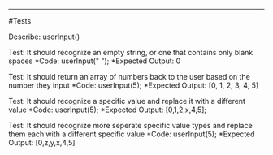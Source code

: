 ---
#Tests

Describe: userInput()

Test: It should recognize an empty string, or one that contains only blank spaces
*Code: 
userInput("   ");
*Expected Output: 0


Test: It should return an array of numbers back to the user based on the number they input
*Code: 
userInput(5);
*Expected Output: [0, 1, 2, 3, 4, 5]


Test: It should recognize a specific value and replace it with a different value
*Code: 
userInput(5);
*Expected Output: [0,1,2,x,4,5];

Test: It should recognize more seperate specific value types and replace them each with a different specific value
*Code: 
userInput(5);
*Expected Output: [0,z,y,x,4,5]